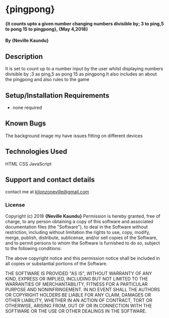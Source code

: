 # {pingpong}
#### {it counts upto a given number changing numbers divisible by; 3 to ping,5 to pong 15 to pingpong}, {May 4,2018}
#### By **{Neville Kaundu}**
## Description
It is set to count up to a number input by the user whilst displaying numbers divisible by ;3 as ping,5 as pong 15 as pingpong.It also includes an about the pingpong and also rules to the game
## Setup/Installation Requirements
* none required
## Known Bugs
The background image my have issues fitting on different devices
## Technologies Used
HTML
CSS
JavaScript

## Support and contact details
contact me  at kilonzoneville@gmail.com
### License

Copyright (c) 2018 **{Neville Kaundu}**
Permission is hereby granted, free of charge, to any person obtaining a copy
of this software and associated documentation files (the "Software"), to deal
in the Software without restriction, including without limitation the rights
to use, copy, modify, merge, publish, distribute, sublicense, and/or sell
copies of the Software, and to permit persons to whom the Software is
furnished to do so, subject to the following conditions:

The above copyright notice and this permission notice shall be included in all
copies or substantial portions of the Software.

THE SOFTWARE IS PROVIDED "AS IS", WITHOUT WARRANTY OF ANY KIND, EXPRESS OR
IMPLIED, INCLUDING BUT NOT LIMITED TO THE WARRANTIES OF MERCHANTABILITY,
FITNESS FOR A PARTICULAR PURPOSE AND NONINFRINGEMENT. IN NO EVENT SHALL THE
AUTHORS OR COPYRIGHT HOLDERS BE LIABLE FOR ANY CLAIM, DAMAGES OR OTHER
LIABILITY, WHETHER IN AN ACTION OF CONTRACT, TORT OR OTHERWISE, ARISING FROM,
OUT OF OR IN CONNECTION WITH THE SOFTWARE OR THE USE OR OTHER DEALINGS IN THE
SOFTWARE.
